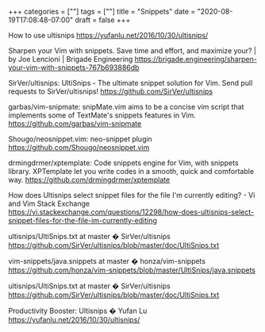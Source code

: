+++
categories = [""]
tags = [""]
title = "Snippets"
date = "2020-08-19T17:08:48-07:00"
draft = false
+++

How to use ultisnips
https://yufanlu.net/2016/10/30/ultisnips/

Sharpen your Vim with snippets. Save time and effort, and maximize your? | by Joe Lencioni | Brigade Engineering
https://brigade.engineering/sharpen-your-vim-with-snippets-767b693886db

SirVer/ultisnips: UltiSnips - The ultimate snippet solution for Vim. Send pull requests to SirVer/ultisnips!
https://github.com/SirVer/ultisnips

garbas/vim-snipmate: snipMate.vim aims to be a concise vim script that implements some of TextMate's snippets features in Vim.
https://github.com/garbas/vim-snipmate

Shougo/neosnippet.vim: neo-snippet plugin
https://github.com/Shougo/neosnippet.vim

drmingdrmer/xptemplate: Code snippets engine for Vim, with snippets library. XPTemplate let you write codes in a smooth, quick and comfortable way.
https://github.com/drmingdrmer/xptemplate

How does Ultisnips select snippet files for the file I'm currently editing? - Vi and Vim Stack Exchange
https://vi.stackexchange.com/questions/12298/how-does-ultisnips-select-snippet-files-for-the-file-im-currently-editing

ultisnips/UltiSnips.txt at master � SirVer/ultisnips
https://github.com/SirVer/ultisnips/blob/master/doc/UltiSnips.txt

vim-snippets/java.snippets at master � honza/vim-snippets
https://github.com/honza/vim-snippets/blob/master/UltiSnips/java.snippets

ultisnips/UltiSnips.txt at master � SirVer/ultisnips
https://github.com/SirVer/ultisnips/blob/master/doc/UltiSnips.txt

Productivity Booster: Ultisnips � Yufan Lu
https://yufanlu.net/2016/10/30/ultisnips/
